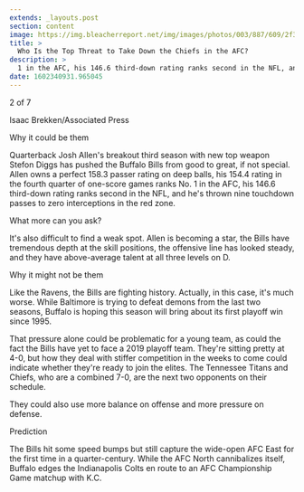 ```yaml
--- 
extends: _layouts.post 
section: content 
image: https://img.bleacherreport.net/img/images/photos/003/887/609/2f35e3c23c2a3d57c916bc8e59b9cba0_crop_exact.jpg?w=1200&h=1200&q=75 
title: > 
  Who Is the Top Threat to Take Down the Chiefs in the AFC? 
description: > 
  1 in the AFC, his 146.6 third-down rating ranks second in the NFL, and he's thrown nine touchdown passes to zero interceptions in the red zone.That pressure alone could be problematic for a young team, as could the fact the Bills have yet to face a 2019 playoff team.The Tennessee Titans and Chiefs, who are a combined 7-0, are the next two opponents on their schedule.PredictionThe Bills hit some speed bumps but still capture the wide-open AFC East for the first time in a quarter-century.While the AFC North cannibalizes itself, Buffalo edges the Indianapolis Colts en route to an AFC Championship Game matchup with K.C. 
date: 1602340931.965045 
--- 
```

2 of 7

Isaac Brekken/Associated Press

Why it could be them

Quarterback Josh Allen's breakout third season with new top weapon Stefon Diggs has pushed the Buffalo Bills from good to great, if not special. Allen owns a perfect 158.3 passer rating on deep balls, his 154.4 rating in the fourth quarter of one-score games ranks No. 1 in the AFC, his 146.6 third-down rating ranks second in the NFL, and he's thrown nine touchdown passes to zero interceptions in the red zone.

What more can you ask?

It's also difficult to find a weak spot. Allen is becoming a star, the Bills have tremendous depth at the skill positions, the offensive line has looked steady, and they have above-average talent at all three levels on D.

Why it might not be them

Like the Ravens, the Bills are fighting history. Actually, in this case, it's much worse. While Baltimore is trying to defeat demons from the last two seasons, Buffalo is hoping this season will bring about its first playoff win since 1995.

That pressure alone could be problematic for a young team, as could the fact the Bills have yet to face a 2019 playoff team. They're sitting pretty at 4-0, but how they deal with stiffer competition in the weeks to come could indicate whether they're ready to join the elites. The Tennessee Titans and Chiefs, who are a combined 7-0, are the next two opponents on their schedule.

They could also use more balance on offense and more pressure on defense.

Prediction

The Bills hit some speed bumps but still capture the wide-open AFC East for the first time in a quarter-century. While the AFC North cannibalizes itself, Buffalo edges the Indianapolis Colts en route to an AFC Championship Game matchup with K.C.